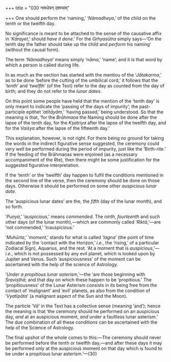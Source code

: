 +++
title = "030 नामधेयन् दशम्याम्"

+++
One should perform the ‘naming,’ ‘*Nāmadheya*,’ of the child on the
tenth or the twelfth day.

No significance is meant to be attached to the sense of the causative
affix in ‘*Kārayet*,’ should *have* *it done*.’ For the *Gṛhyasūtra*
simply says—‘On the tenth day the father should take up the child and
*perform* his naming’ (without the causal form).

The term ‘*Nāmadheya*’ means simply ‘*nāma*,’ ‘name’; and it is that
word by which a person is called during life.

In as much as the section has started with the mentiou of the
‘*Jātakarma*,’ as to be done ‘before the cutting of the umbilical cord,’
it follows that the ‘*tenth*’ and ‘*twelfth*’ (of the Text) refer to the
day as counted from the day of birth; and they do not refer to the
*lunar dates*.

On this point some people have held that the mention of the ‘tenth day’
is only meant to indicate the ‘passing of the days of impurity’; the
past-participle epithet ‘*atītāyām*,’ ‘having passed,’ being understood.
So that the meaning is that, ‘for the *Brāhmaṇa* the Naming should be
done after the lapse of the tenth day, for the *Kṣatriya* after the
lapse of the twelfth day, and for the *Vaiśya* after the lapse of the
fifteenth day.’

This explanation, however, is not right. For there being no ground for
taking the words in the indirect figurative sense suggested, the
ceremony could very well be performed during the period of impurity,
just like the ‘Birth-rite.’ If the feeding of the Brāhmaṇas were
enjoined (as a necessary accompaniment of the Ṛte), then there might be
some justification for the suggested figurative interpretation.

If the ‘tenth’ or the ‘twelfth’ day happen to fulfil the conditions
mentioned in the second line of the verse, then the ceremony should be
done on those days. Otherwise it should be performed on some other
*auspicious lunar date*.

The ‘auspicious lunar dates’ are the, the *fifth* (day of the lunar
month), and so forth.

‘*Puṇya*,’ ‘*auspicious*,’ means *commended*. The *ninth, fourteenth*
and such other days (of the lunar month),—which are commonly called
‘*Riktā*,’—are ‘not commended,’ ‘inauspicious.’

‘*Muhūrta*,’ ‘*moment*,’ stands for what is called ‘*lagna*’ (the point
of time indicated by the ‘contact with the Horizon,’ *i.e*., the
‘rising,’ of a particular Zodiacal Sign), Aquarius, and the rest. ‘At a
moment that is *auspicious*,’—*i.e*., which is not possessed by any evil
planet, which is looked upon by Jupiter and Venus. Such ‘auspiciousness’
of the moment can be ascertained with the help of the science of
Astrology.

‘*Under a propitious lunar asterism*,’—the ‘are those beginning with
*Śraviṣṭhā*; and that day on which these happen to be ‘propitious.’ The
‘propitiousness’ of the Lunar Asterism consists in its being free from
the contact of ‘malignant’ and ‘evil’ planets, as also from the
condition of ‘*Vyatīpāta*’ (a malignant aspect of the Sun and the Moon).

The particle ‘*Vā*’ in the Text has a collective sense (meaning ‘and’);
hence the meaning is that ‘the ceremony should he performed on an
auspicious day, *and* at an auspicious moment, *and* under a faultless
lunar asterism.’ The due combination of all these conditions can be
ascertained with the help of the Science of Astrology.

The final upshot of the whole comes to this:—The ceremony should never
be performed before the tenth or twelfth day,—and after these days it
may be performed only at the auspicious moment on that day which is
found to be under a propitious lunar asterism.’—(30)


